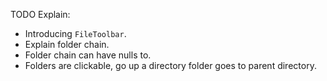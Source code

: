 TODO Explain:

* Introducing `FileToolbar`.
* Explain folder chain.
* Folder chain can have nulls to.
* Folders are clickable, go up a directory folder goes to parent directory.
